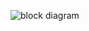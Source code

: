 ![block diagram](https://user-images.githubusercontent.com/94290021/143833064-ed43b8d0-3234-4190-a9c5-ac9597a431a5.jpeg)
